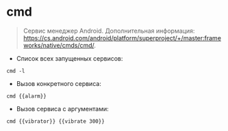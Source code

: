 # cmd

> Сервис менеджер Android.
> Дополнительная информация: <https://cs.android.com/android/platform/superproject/+/master:frameworks/native/cmds/cmd/>.

- Список всех запущенных сервисов:

`cmd -l`

- Вызов конкретного сервиса:

`cmd {{alarm}}`

- Вызов сервиса с аргументами:

`cmd {{vibrator}} {{vibrate 300}}`
